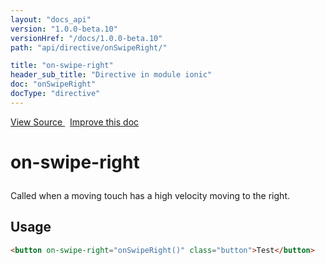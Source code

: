 ```yaml
---
layout: "docs_api"
version: "1.0.0-beta.10"
versionHref: "/docs/1.0.0-beta.10"
path: "api/directive/onSwipeRight/"

title: "on-swipe-right"
header_sub_title: "Directive in module ionic"
doc: "onSwipeRight"
docType: "directive"
---
```


<div class="improve-docs">
  <a href='http://github.com/driftyco/ionic/tree/1.x/js/angular/directive/gesture.js#L188'>
    View Source
  </a>
  &nbsp;
  <a href='http://github.com/driftyco/ionic/edit/master/js/angular/directive/gesture.js#L188'>
    Improve this doc
  </a>
</div>




<h1 class="api-title">

  on-swipe-right



</h1>





Called when a moving touch has a high velocity moving to the right.








  
<h2 id="usage">Usage</h2>
  
```html
<button on-swipe-right="onSwipeRight()" class="button">Test</button>
```
  
  

  





